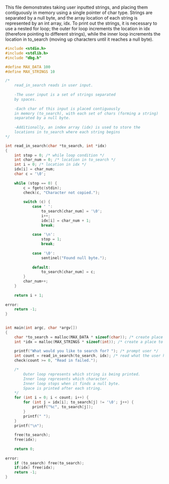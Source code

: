 This file demonstrates taking user inputted strings, and placing them contiguously in memory using a single pointer of char type. Strings are separated by a null byte, and the array location of each string is represented by an int array, idx. To print out the strings, it is necessary to use a nested for loop; the outer for loop increments the location in idx (therefore pointing to different strings), while the inner loop increments the location in to_search (moving up characters until it reaches a null byte). 

```c
#include <stdio.h>
#include <stdlib.h>
#include "dbg.h"

#define MAX_DATA 100
#define MAX_STRINGS 10

/* 
	read_in_search reads in user input. 
	
	-The user input is a set of strings separated
	by spaces.
	
	-Each char of this input is placed contiguously
	in memory (to_search), with each set of chars (forming a string)
	separated by a null byte.
	
	-Additionally, an index array (idx) is used to store the
	locations in to_search where each string begins 
*/

int read_in_search(char *to_search, int *idx)
{
	int stop = 0; /* while loop condition */
	int char_num = 0; /* location in to_search */
	int i = 0; /* location in idx */
	idx[i] = char_num; 
	char c = '\0';
	
	while (stop == 0) {
		c = fgetc(stdin); 
		check(c, "Character not copied.");
		
		switch (c) {
			case ' ':
				to_search[char_num] = '\0'; 
				i++;
				idx[i] = char_num + 1;
				break;
				
			case '\n':
				stop = 1;
				break;
			
			case '\0':
				sentinel("Found null byte.");
				
			default:
				to_search[char_num] = c;
		}	
		char_num++;
	}
	
	return i + 1;
	
error:
	return -1;
}
				

int main(int argc, char *argv[])
{
	char *to_search = malloc(MAX_DATA * sizeof(char)); /* create place for input to be stored */
	int *idx = malloc(MAX_STRINGS * sizeof(int)); /* create a place to store string locations */
	
	printf("What would you like to search for? "); /* prompt user */
	int count = read_in_search(to_search, idx); /* read what the user has inputted */
	check(count >= 0, "Read in failed."); 

	/* 
		Outer loop represents which string is being printed.
		Inner loop represents which character. 
		Inner loop stops when it finds a null byte.
		Space is printed after each string. 
	*/
	for (int i = 0; i < count; i++) { 
		for (int j = idx[i]; to_search[j] != '\0'; j++) { 
			printf("%c", to_search[j]); 
		}
		printf(" "); 
	}
	printf("\n"); 
	
	free(to_search);
	free(idx);
	
	return 0;
	
error:
	if (to_search) free(to_search);
	if(idx) free(idx);
	return -1;
}
```
